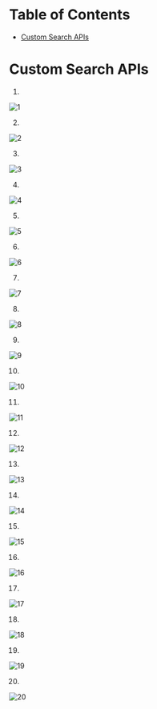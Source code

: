 # Table of Contents

- [Custom Search APIs](#custom-search-apis)

# Custom Search APIs

1.

![1](../../assets/images/postmanApiTestingGoogle/customSearch/customSearch1.png)

2.

![2](../../assets/images/postmanApiTestingGoogle/customSearch/customSearch2.png)

3.

![3](../../assets/images/postmanApiTestingGoogle/customSearch/customSearch3.png)

4.

![4](../../assets/images/postmanApiTestingGoogle/customSearch/customSearch4.png)

5.

![5](../../assets/images/postmanApiTestingGoogle/customSearch/customSearch5.png)

6.

![6](../../assets/images/postmanApiTestingGoogle/customSearch/customSearch6.png)

7.

![7](../../assets/images/postmanApiTestingGoogle/customSearch/customSearch7.png)

8.

![8](../../assets/images/postmanApiTestingGoogle/customSearch/customSearch8.png)

9.

![9](../../assets/images/postmanApiTestingGoogle/customSearch/customSearch9.png)

10.

![10](../../assets/images/postmanApiTestingGoogle/customSearch/customSearch10.png)

11.

![11](../../assets/images/postmanApiTestingGoogle/customSearch/customSearch11.png)

12.

![12](../../assets/images/postmanApiTestingGoogle/customSearch/customSearch12.png)

13.

![13](../../assets/images/postmanApiTestingGoogle/customSearch/customSearch13.png)

14.

![14](../../assets/images/postmanApiTestingGoogle/customSearch/customSearch14.png)

15.

![15](../../assets/images/postmanApiTestingGoogle/customSearch/customSearch15.png)

16.

![16](../../assets/images/postmanApiTestingGoogle/customSearch/customSearch16.png)

17.

![17](../../assets/images/postmanApiTestingGoogle/customSearch/customSearch17.png)

18.

![18](../../assets/images/postmanApiTestingGoogle/customSearch/customSearch18.png)

19.

![19](../../assets/images/postmanApiTestingGoogle/customSearch/customSearch19.png)

20.

![20](../../assets/images/postmanApiTestingGoogle/customSearch/customSearch20.png)
